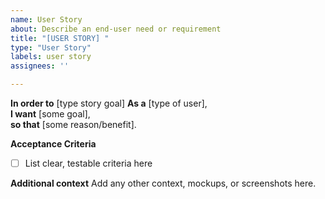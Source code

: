 ```yaml
---
name: User Story
about: Describe an end-user need or requirement
title: "[USER STORY] "
type: "User Story"
labels: user story
assignees: ''

---
```


**In order to** [type story goal]
**As a** [type of user],  
**I want** [some goal],  
**so that** [some reason/benefit].

**Acceptance Criteria**
- [ ] List clear, testable criteria here

**Additional context**
Add any other context, mockups, or screenshots here.
